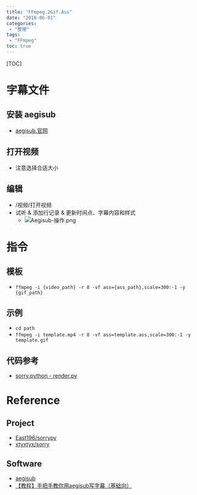 ```yaml
---
title: "FFmpeg.2Gif.Ass"
date: "2018-06-01"
categories:
 - "整理"
tags:
 - "FFmpeg"
toc: true
---
```




[TOC]

# 字幕文件
## 安装 aegisub
- [aegisub.官网](http://www.aegisub.org/)

## 打开视频
- 注意选择合适大小

## 编辑
- /视频/打开视频
- 试听 & 添加行记录 & 更新时间点、字幕内容和样式
	- ![Aegisub-操作.png](http://doc.yqjdcyy.com/47ae9854-8dc0-46f4-9251-3626284c1491.png)

# 指令
## 模板
- `ffmpeg -i {video_path} -r 8 -vf ass={ass_path},scale=300:-1 -y {gif_path}`

## 示例
- `cd path`
- `ffmpeg -i ‪template.mp4 -r 8 -vf ass=‪template.ass,scale=300:-1 -y template.gif`

## 代码参考
- [sorry.python - render.py](https://github.com/East196/sorrypy/blob/master/render.py)


# Reference
## Project
- [East196/sorrypy](https://github.com/East196/sorrypy)
- [xtyxtyx/sorry](https://github.com/xtyxtyx/sorry)

## Software
- [aegisub](http://www.aegisub.org/)
- [【教程】手把手教你用aegisub写字幕（基础向）](https://tieba.baidu.com/p/1360405931?see_lz=1)